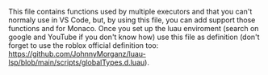 This file contains functions used by multiple executors and that you can't normaly use in VS Code, but, by using this file, you can add support those functions and for Monaco. Once you set up the luau enviroment (search on google and YouTube if you don't know how) use this file as definition (don't forget to use the roblox official definition too: https://github.com/JohnnyMorganz/luau-lsp/blob/main/scripts/globalTypes.d.luau).

